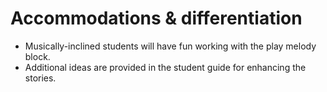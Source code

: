 # Accommodations & differentiation

- Musically-inclined students will have fun working with the play melody block.
- Additional ideas are provided in the student guide for enhancing the stories.
